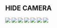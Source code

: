## HIDE CAMERA

<img src='20220323_081947.jpg'>
<img src='20220323_082502.jpg'>
<img src='20220118_121435.jpg'>
<img src='20220323_081612.jpg'>
<img src='20220323_130005.jpg'>
<img src='IMG_20211220_120229.jpg'>
<img src='IMG_20211220_120323.jpg'>
<img src=''>
<img src=''>
<img src=''>
